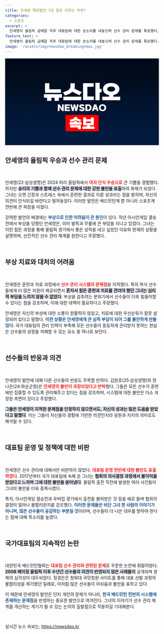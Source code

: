 ```yaml
---
title: 안세영 폭탄발언 7년 참은 이유는 무엇?
categories:
  - 스포츠
excerpt: >
  안세영이 올림픽 금메달 직후 대표팀에 대한 쓴소리를 내놓으며 선수 관리 문제를 폭로했다. 갈등의 진실과 체계적 불만을 가감 없이 드러낸 그의 인터뷰가 배드민턴계에 큰 반향을 일으키고 있다.
feature_text: >
  안세영이 올림픽 금메달 직후 대표팀에 대한 쓴소리를 내놓으며 선수 관리 문제를 폭로했다. 갈등의 진실과 체계적 불만을 가감 없이 드러낸 그의 인터뷰가 배드민턴계에 큰 반향을 일으키고 있다.
image: '/assets/img/newsdao_breakingnews.jpg'
---
```


<p><img src="/assets/img/newsdao_breakingnews.jpg" alt="flaretime 속보" /></p>

<h2 data-ke-size="size26">안세영의 올림픽 우승과 선수 관리 문제</h2>

<p data-ke-size="size16">&nbsp;</p>

<p>안세영(22·삼성생명)은 2024 파리 올림픽에서 <b><span style="color: #ee2323;">여자 단식 우승으로</span></b> 큰 기쁨을 경험했다. 하지만 <b><span style="background-color: #21538527;">승리의 기쁨과 함께 선수 관리 문제에 대한 강한 불만을 표출</span></b>하여 화제가 되었다. 그녀는 오랜 긴장과 스트레스 속에서 훈련한 결과로 이룬 성과라는 점을 밝히며, 자신의 의견이 인식되길 바란다고 털어놓았다. 이러한 발언은 배드민턴계 뿐 아니라 스포츠계 전반에 큰 파장을 미쳤다.</p>

<p>강력한 발언의 배경에는 <b><span style="color: #1a5490;">부상으로 인한 어려움이 큰 원인</span></b>이 있다. 작년 아시안게임 결승전에서 부상을 당했던 안세영은, 이미 발목과 무릎에 큰 부담을 지니고 있었다. 그녀는 이런 힘든 과정을 통해 올림픽 경기에서 좋은 성적을 내고 싶었던 이유와 현재의 상황을 설명하며, 선진적인 선수 관리 체계를 원한다고 주장했다. </p>

<p data-ke-size="size16">&nbsp;</p>

<h2 data-ke-size="size26">부상 치료와 대처의 어려움</h2>

<p data-ke-size="size16">&nbsp;</p>

<p>안세영은 훈련과 치료 과정에서 <b><span style="color: #ee2323;">선수 관리 시스템의 문제점</span></b>을 지적했다. 특히 복식 선수들에게 더 많은 자원이 제공되면서 <b><span style="background-color: #21538527;">혼자서 힘든 훈련과 치료를 견뎌야 했던 그녀는 심리적 부담을 느끼지 않을 수 없었다</span></b>. 부상을 감추려는 분위기에서 선수들이 더욱 힘들어할 수 있다는 점을 강조하며, 이에 대한 대책이 필요하다고 주장했다. </p>

<p>안세영은 자신의 부상에 대한 소통이 원활하지 않았고, 치료에 대한 우선순위가 잘못 설정되어 있다고 말했다. <b><span style="color: #1a5490;">이런 상황은 안세영에게 큰 심적 부담이 되어 그를 불안하게 만들었다</span></b>. 국가 대표팀의 관리 인력이 부족해 모든 선수들이 동등하게 관리받지 못하는 현실은 선수들의 성장을 저해할 수 있는 요소 중 하나로 보인다.</p>

<p data-ke-size="size16">&nbsp;</p>

<h2 data-ke-size="size26">선수들의 반응과 의견</h2>

<p data-ke-size="size16">&nbsp;</p>

<p>안세영의 발언에 대해 다른 선수들의 반응도 주목할 만하다. 김원호(25·삼성생명)와 정나은(24·화순군청)은 <b><span style="color: #ee2323;">안세영의 불만이 과장되었다고 반박</span></b>했다. 그들은 모든 선수가 훈련에만 집중할 수 있도록 관리해주고 있다는 점을 강조하며, 시스템에 대한 불만은 다소 과장된 측면이 있다고 주장했다. </p>

<p><b><span style="background-color: #21538527;">그들은 안세영이 지적한 문제점을 인정하지 않으면서도, 자신의 성과는 많은 도움을 받았다고 말했다</span></b>. 이는 그들이 자신들의 경험에 기반한 의견인지라 응원과 지지의 의미로도 해석될 수 있다.</p>

<p data-ke-size="size16">&nbsp;</p>

<h2 data-ke-size="size26">대표팀 운영 및 정책에 대한 비판</h2>

<p data-ke-size="size16">&nbsp;</p>

<p>안세영은 선수 관리에 대해서만 비판하지 않았다. <b><span style="color: #ee2323;">대표팀 운영 전반에 대한 불만도 표출하였다</span></b>. 2017년부터 국가 대표팀에 속해 온 그녀는 <b><span style="background-color: #21538527;">협회의 의사결정 과정에서 불이익을 받았다고 느끼며 그에 대한 불만을 쏟아냈다</span></b>. 올림픽 출전 직전에 발생한 여러 사건들이 그녀의 불만을 더욱 증폭시켰다. </p>

<p>특히, 아시안게임 결승전과 우버컵 경기에서 출전을 불허받은 것 등을 예로 들며 협회의 결정이 얼마나 불합리한지를 강조했다. <b><span style="color: #1a5490;">이러한 문제들은 비단 그녀 한 사람의 이야기가 아니며, 많은 선수들이 공감하는 부분일 것</span></b>이라며, 선수들이 더 나은 대우를 받아야 한다는 점에 대해 목소리를 높였다.</p>

<p data-ke-size="size16">&nbsp;</p>

<h2 data-ke-size="size26">국가대표팀의 지속적인 논란</h2>

<p data-ke-size="size16">&nbsp;</p>

<p>대한민국 배드민턴협회는 <b><span style="color: #ee2323;">대표팀 선수 관리와 관련된 문제</span></b>로 꾸준한 논란에 휘말려왔다. <b><span style="background-color: #21538527;">2008 베이징 올림픽 이후 수년간 선수들의 의견이 반영되지 않은 사례들이</span></b> 공개되며 문제의 심각성이 대두되었다. 정경은은 청와대 국민청원 사이트를 통해 대표 선발 과정의 불합리성을 제기했던 일례로, 이처럼 많은 선수들이 아쉬움과 불만을 표하고 있다. </p>

<p>이 때문에 안세영의 발언은 단지 개인의 문제가 아니라, <b><span style="color: #1a5490;">한국 배드민턴 전반의 시스템에 존재하는 문제점</span></b>을 반영하는 중요한 발언으로 여겨진다. 그녀의 이야기가 선수 관리 체계를 개선하는 계기가 될 수 있는 논의의 출발점으로 작용하길 기대해본다.</p>

<p data-ke-size="size16">&nbsp;</p>
실시간 뉴스 속보는, <a href="https://newsdao.kr" rel="dofollow">https://newsdao.kr</a>


